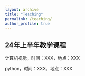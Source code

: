 ```yaml
---
layout: archive
title: "Teaching"
permalink: /teaching/
author_profile: true
---
```


## 24年上半年教学课程

计算机视觉，时间：XXX，地点：XXX

python，时间：XXX，地点：XXX
